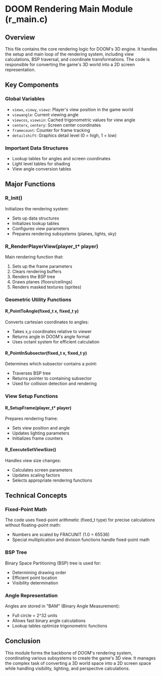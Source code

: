 # DOOM Rendering Main Module (r_main.c)

## Overview
This file contains the core rendering logic for DOOM's 3D engine. It handles the setup and main loop of the rendering system, including view calculations, BSP traversal, and coordinate transformations. The code is responsible for converting the game's 3D world into a 2D screen representation.

## Key Components

### Global Variables
- `viewx`, `viewy`, `viewz`: Player's view position in the game world
- `viewangle`: Current viewing angle
- `viewcos`, `viewsin`: Cached trigonometric values for view angle
- `centerx`, `centery`: Screen center coordinates
- `framecount`: Counter for frame tracking
- `detailshift`: Graphics detail level (0 = high, 1 = low)

### Important Data Structures
- Lookup tables for angles and screen coordinates
- Light level tables for shading
- View angle conversion tables

## Major Functions

### R_Init()
Initializes the rendering system:
- Sets up data structures
- Initializes lookup tables
- Configures view parameters
- Prepares rendering subsystems (planes, lights, sky)

### R_RenderPlayerView(player_t* player)
Main rendering function that:
1. Sets up the frame parameters
2. Clears rendering buffers
3. Renders the BSP tree
4. Draws planes (floors/ceilings)
5. Renders masked textures (sprites)

### Geometric Utility Functions

#### R_PointToAngle(fixed_t x, fixed_t y)
Converts cartesian coordinates to angles:
- Takes x,y coordinates relative to viewer
- Returns angle in DOOM's angle format
- Uses octant system for efficient calculation

#### R_PointInSubsector(fixed_t x, fixed_t y)
Determines which subsector contains a point:
- Traverses BSP tree
- Returns pointer to containing subsector
- Used for collision detection and rendering

### View Setup Functions

#### R_SetupFrame(player_t* player)
Prepares rendering frame:
- Sets view position and angle
- Updates lighting parameters
- Initializes frame counters

#### R_ExecuteSetViewSize()
Handles view size changes:
- Calculates screen parameters
- Updates scaling factors
- Selects appropriate rendering functions

## Technical Concepts

### Fixed-Point Math
The code uses fixed-point arithmetic (fixed_t type) for precise calculations without floating-point math:
- Numbers are scaled by FRACUNIT (1.0 = 65536)
- Special multiplication and division functions handle fixed-point math

### BSP Tree
Binary Space Partitioning (BSP) tree is used for:
- Determining drawing order
- Efficient point location
- Visibility determination

### Angle Representation
Angles are stored in "BAM" (Binary Angle Measurement):
- Full circle = 2^32 units
- Allows fast binary angle calculations
- Lookup tables optimize trigonometric functions

## Conclusion
This module forms the backbone of DOOM's rendering system, coordinating various subsystems to create the game's 3D view. It manages the complex task of converting a 3D world space into a 2D screen space while handling visibility, lighting, and perspective calculations.
